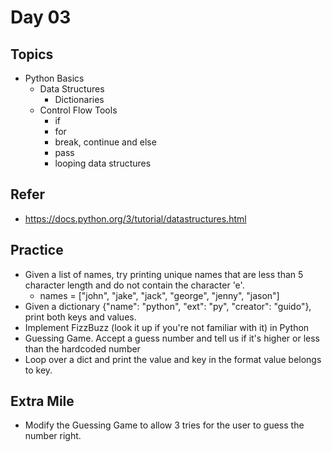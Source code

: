 # Day 03

## Topics

  - Python Basics
    - Data Structures
      - Dictionaries
    - Control Flow Tools
      - if
      - for
      - break, continue and else
      - pass
      - looping data structures

## Refer

  - https://docs.python.org/3/tutorial/datastructures.html

## Practice

  - Given a list of names, try printing unique names that are less than 5 character length and do not contain the character 'e'.
    - names = ["john", "jake", "jack", "george", "jenny", "jason"]
  - Given a dictionary {"name": "python", "ext": "py", "creator": "guido"}, print both keys and values.
  - Implement FizzBuzz (look it up if you're not familiar with it) in Python
  - Guessing Game. Accept a guess number and tell us if it's higher or less than the hardcoded number
  - Loop over a dict and print the value and key in the format value belongs to key.  

## Extra Mile

  - Modify the Guessing Game to allow 3 tries for the user to guess the number right.

